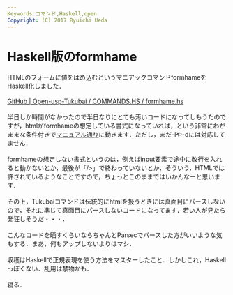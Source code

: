 ```yaml
---
Keywords:コマンド,Haskell,open
Copyright: (C) 2017 Ryuichi Ueda
---
```


# <!--:ja-->Haskell版のformhame<!--:-->
<!--:ja-->HTMLのフォームに値をはめ込むというマニアックコマンドformhameをHaskell化しました．<br />
<br />
<a href="https://github.com/usp-engineers-community/Open-usp-Tukubai/blob/1a7cf15c150f183002e0a883f7a95b1198e149c3/COMMANDS.HS/formhame.hs" target="_blank">GitHub | Open-usp-Tukubai / COMMANDS.HS / formhame.hs</a><br />
<br />
半日しか時間がなかったので半日なりにとても汚いコードになってしもうたのですが，htmlがformhameの想定している書式になっていれば，という非常にわがままな条件付きで<a href="https://uec.usp-lab.com/TUKUBAI_MAN/CGI/TUKUBAI_MAN.CGI?POMPA=MAN1_formhame" target="_blank">マニュアル通り</a>に動きます．ただし，まだ-iや-dには対応してません．<br />
<br />
formhameの想定しない書式というのは，例えばinput要素で途中に改行を入れると動かないとか，最後が「/>」で終わっていないとか，そういう，HTMLでは許されているようなことですので，ちょっとこのままではいかんなーと思います．<br />
<br />
その上，Tukubaiコマンドは伝統的にhtmlを扱うときには真面目にパースしないので，それに準じて真面目にパースしないコードになってます．若い人が見たら発狂しそうだ・・・．<br />
<br />
こんなコードを晒すくらいならちゃんとParsecでパースした方がいいような気もする．まあ，何もアップしないよりはマシ．<br />
<br />
収穫はHaskellで正規表現を使う方法をマスターしたこと．しかしこれ，Haskellっぽくない．乱用は禁物かも．<br />
<br />
寝る．<!--:-->
